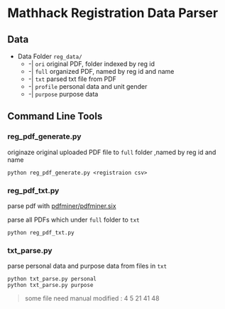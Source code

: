 Mathhack Registration Data Parser
===
## Data
* Data Folder `reg_data/`
    * -| `ori`   original PDF, folder indexed by reg id
    * -| `full`  organized PDF, named by reg id and name
    * -| `txt`  parsed txt file from PDF
    * -| `profile` personal data and unit gender
    * -| `purpose` purpose data

## Command Line Tools
### reg_pdf_generate.py
originaze original uploaded PDF file to `full` folder ,named by reg id and name
```
python reg_pdf_generate.py <registraion csv>
```

### reg_pdf_txt.py
parse pdf with [pdfminer/pdfminer.six](https://github.com/pdfminer/pdfminer.six)

parse all PDFs which under `full` folder to `txt`
```
python reg_pdf_txt.py
```
### txt_parse.py
parse personal data and purpose data from files in `txt`
```
python txt_parse.py personal
python txt_parse.py purpose
```
> some file need manual modified : 
> 4 5 21 41 48


